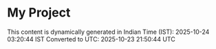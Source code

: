 # My Project

This content is dynamically generated in Indian Time (IST): 2025-10-24 03:20:44 IST
Converted to UTC: 2025-10-23 21:50:44 UTC
